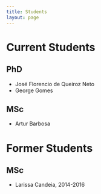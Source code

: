 ```yaml
---
title: Students
layout: page
---
```


# Current Students

## PhD
 * José Florencio de Queiroz Neto
 * George Gomes

## MSc
 * Artur Barbosa

# Former Students

## MSc
 * Larissa Candeia, 2014-2016
 
